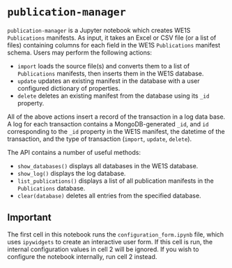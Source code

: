 # `publication-manager`

`publication-manager` is a Jupyter notebook which creates WE1S `Publications` manifests. As input, it takes an Excel or CSV file (or a list of files) containing columns for each field in the WE1S `Publications` manifest schema. Users may perform the following actions:

- `import` loads the source file(s) and converts them to a list of `Publications` manifests, then inserts them in the WE1S database.
- `update` updates an existing manifest in the database with a user configured dictionary of properties.
- `delete` deletes an existing manifest from the database using its `_id` property.

All of the above actions insert a record of the transaction in a log data base. A log for each transaction contains a MongoDB-generated `_id`, and `id` corresponding to the `_id` property in the WE1S manifest, the datetime of the transaction, and the type of transaction (`import`, `update`, `delete`).

The API contains a number of useful methods:

- `show_databases()` displays all databases in the WE1S database.
- `show_log()` displays the log database.
- `list_publications()` displays a list of all publication manifests in the `Publications` database.
- `clear(database)` deletes all entries from the specified database.

## Important

The first cell in this notebook runs the `configuration_form.ipynb` file, which uses `ipywidgets` to create an interactive user form. If this cell is run, the internal configuration values in cell 2 will be ignored. If you wish to configure the notebook internally, run cell 2 instead.